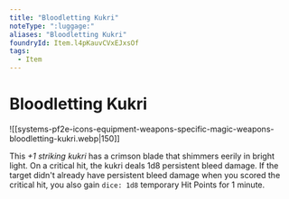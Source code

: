 ```yaml
---
title: "Bloodletting Kukri"
noteType: ":luggage:"
aliases: "Bloodletting Kukri"
foundryId: Item.l4pKauvCVxEJxsOf
tags:
  - Item
---
```


# Bloodletting Kukri
![[systems-pf2e-icons-equipment-weapons-specific-magic-weapons-bloodletting-kukri.webp|150]]

This _+1 striking kukri_ has a crimson blade that shimmers eerily in bright light. On a critical hit, the kukri deals 1d8 persistent bleed damage. If the target didn't already have persistent bleed damage when you scored the critical hit, you also gain `dice: 1d8` temporary Hit Points for 1 minute.
